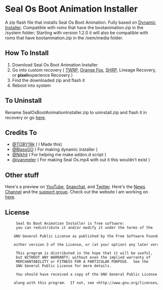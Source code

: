 # Seal Os Boot Animation Installer
A zip flash file that installs Seal Os Boot Animation.
Fully based on [Dynamic Installer](https://forum.xda-developers.com/t/zip-dual-installer-dynamic-installer-stable-4-6-b-android-10-or-earlier.4279541/).
Compatible with roms that have the bootanimation.zip in the /system folder; Starting with version 1.2.0 it will also be compatible with roms that have bootanimation.zip in the /oem/media folder.
## How To Install
1. Download Seal Os Boot Animation Installer
2. Go into custom recovery ( [TWRP](http://twrp.me/), [Orange Fox](https://orangefox.download/), [SHRP](https://skyhawkrecovery.github.io/Devices.html), Lineage Recovery, or **pixel**experience Recovery )
3. Find the downloaded zip and flash it
4. Reboot into system

## To Uninstall
Rename SealOsBootAnimationInstaller.zip to uninstall.zip and flash it in recovery or
go [here](https://github.com/TOBY19k/Boot-Animation-Uninstaller-).
## Credits To
- [@TOBY19k](https://forum.xda-developers.com/m/toby19k.12326709/) ( I Made this)
- [@BlassGO](https://forum.xda-developers.com/m/blassgo.11402469/) ( For making dynamic installer )
- [@Nikhil](https://forum.xda-developers.com/m/nikhil.4867515/) ( For helping me make addon.d script )
- [@ivanmeler](https://forum.xda-developers.com/m/ivan_meler.4610599/) ( For making Seal Os.mp4 with out it this wouldn't exist )

## Other stuff 
Here's a preview on [YouTube](https://youtu.be/T2lpjj9OCqg), [Snapchat](https://t.snapchat.com/cPVb7ytw), and [Twitter](https://twitter.com/TOBY19k/status/1591177363160793110?t=LMCgZQttGzNYVd0nxLv-0Q&s=19).
Here's the [News Channel](https://t.me/sealosinstaller) 
and the [support group](https://t.me/sealosbootanimationinstaller).
Check out the website I am working on [here](https://toby19k.github.io/The-Seal-Os-Boot-Animation-Website/).
## License
```
     Seal Os Boot Animation Installer is free software:
     you can redistribute it and/or modify it under the terms of the 
     GNU General Public License as published by the Free Software Foundation, 
     either version 3 of the License, or (at your option) any later version. 
  
     This program is distributed in the hope that it will be useful, 
     but WITHOUT ANY WARRANTY; without even the implied warranty of 
     MERCHANTABILITY or FITNESS FOR A PARTICULAR PURPOSE.  See the 
     GNU General Public License for more details. 
  
     You should have received a copy of the GNU General Public License 
     along with this program.  If not, see <http://www.gnu.org/licenses/>.
```
